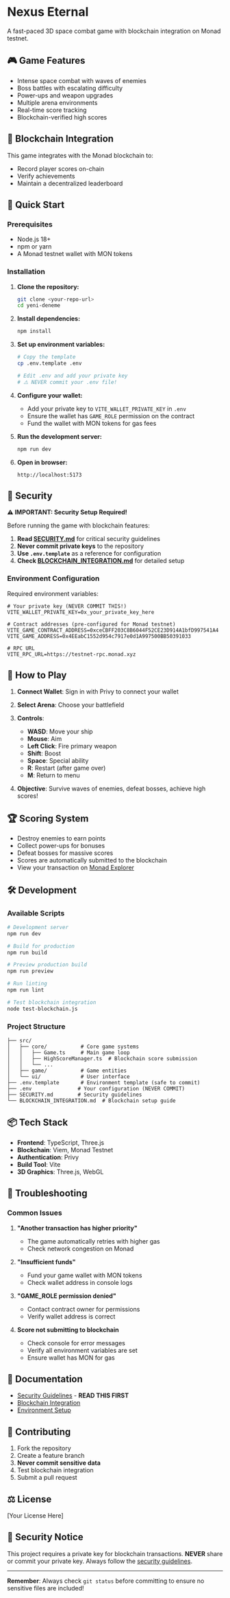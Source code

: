 # Nexus Eternal

A fast-paced 3D space combat game with blockchain integration on Monad testnet.

## 🎮 Game Features

- Intense space combat with waves of enemies
- Boss battles with escalating difficulty
- Power-ups and weapon upgrades
- Multiple arena environments
- Real-time score tracking
- Blockchain-verified high scores

## 🔗 Blockchain Integration

This game integrates with the Monad blockchain to:
- Record player scores on-chain
- Verify achievements
- Maintain a decentralized leaderboard

## 🚀 Quick Start

### Prerequisites

- Node.js 18+ 
- npm or yarn
- A Monad testnet wallet with MON tokens

### Installation

1. **Clone the repository:**
   ```bash
   git clone <your-repo-url>
   cd yeni-deneme
   ```

2. **Install dependencies:**
   ```bash
   npm install
   ```

3. **Set up environment variables:**
   ```bash
   # Copy the template
   cp .env.template .env
   
   # Edit .env and add your private key
   # ⚠️ NEVER commit your .env file!
   ```

4. **Configure your wallet:**
   - Add your private key to `VITE_WALLET_PRIVATE_KEY` in `.env`
   - Ensure the wallet has `GAME_ROLE` permission on the contract
   - Fund the wallet with MON tokens for gas fees

5. **Run the development server:**
   ```bash
   npm run dev
   ```

6. **Open in browser:**
   ```
   http://localhost:5173
   ```

## 🔐 Security

**⚠️ IMPORTANT: Security Setup Required!**

Before running the game with blockchain features:

1. **Read [SECURITY.md](./SECURITY.md)** for critical security guidelines
2. **Never commit private keys** to the repository
3. **Use `.env.template`** as a reference for configuration
4. **Check [BLOCKCHAIN_INTEGRATION.md](./BLOCKCHAIN_INTEGRATION.md)** for detailed setup

### Environment Configuration

Required environment variables:
```env
# Your private key (NEVER COMMIT THIS!)
VITE_WALLET_PRIVATE_KEY=0x_your_private_key_here

# Contract addresses (pre-configured for Monad testnet)
VITE_GAME_CONTRACT_ADDRESS=0xceCBFF203C8B6044F52CE23D914A1bfD997541A4
VITE_GAME_ADDRESS=0x4EEabC1552d954c7917e0d1A997500BB50391033

# RPC URL
VITE_RPC_URL=https://testnet-rpc.monad.xyz
```

## 🎯 How to Play

1. **Connect Wallet**: Sign in with Privy to connect your wallet
2. **Select Arena**: Choose your battlefield
3. **Controls**:
   - **WASD**: Move your ship
   - **Mouse**: Aim
   - **Left Click**: Fire primary weapon
   - **Shift**: Boost
   - **Space**: Special ability
   - **R**: Restart (after game over)
   - **M**: Return to menu

4. **Objective**: Survive waves of enemies, defeat bosses, achieve high scores!

## 🏆 Scoring System

- Destroy enemies to earn points
- Collect power-ups for bonuses
- Defeat bosses for massive scores
- Scores are automatically submitted to the blockchain
- View your transaction on [Monad Explorer](https://testnet.monadexplorer.com)

## 🛠️ Development

### Available Scripts

```bash
# Development server
npm run dev

# Build for production
npm run build

# Preview production build
npm run preview

# Run linting
npm run lint

# Test blockchain integration
node test-blockchain.js
```

### Project Structure

```
├── src/
│   ├── core/           # Core game systems
│   │   ├── Game.ts     # Main game loop
│   │   ├── HighScoreManager.ts  # Blockchain score submission
│   │   └── ...
│   ├── game/           # Game entities
│   └── ui/             # User interface
├── .env.template       # Environment template (safe to commit)
├── .env               # Your configuration (NEVER COMMIT)
├── SECURITY.md        # Security guidelines
└── BLOCKCHAIN_INTEGRATION.md  # Blockchain setup guide
```

## 📦 Tech Stack

- **Frontend**: TypeScript, Three.js
- **Blockchain**: Viem, Monad Testnet
- **Authentication**: Privy
- **Build Tool**: Vite
- **3D Graphics**: Three.js, WebGL

## 🔧 Troubleshooting

### Common Issues

1. **"Another transaction has higher priority"**
   - The game automatically retries with higher gas
   - Check network congestion on Monad

2. **"Insufficient funds"**
   - Fund your game wallet with MON tokens
   - Check wallet address in console logs

3. **"GAME_ROLE permission denied"**
   - Contact contract owner for permissions
   - Verify wallet address is correct

4. **Score not submitting to blockchain**
   - Check console for error messages
   - Verify all environment variables are set
   - Ensure wallet has MON for gas

## 📝 Documentation

- [Security Guidelines](./SECURITY.md) - **READ THIS FIRST**
- [Blockchain Integration](./BLOCKCHAIN_INTEGRATION.md)
- [Environment Setup](./.env.template)

## 🤝 Contributing

1. Fork the repository
2. Create a feature branch
3. **Never commit sensitive data**
4. Test blockchain integration
5. Submit a pull request

## ⚖️ License

[Your License Here]

## 🚨 Security Notice

This project requires a private key for blockchain transactions. 
**NEVER** share or commit your private key. Always follow the [security guidelines](./SECURITY.md).

---

**Remember**: Always check `git status` before committing to ensure no sensitive files are included!